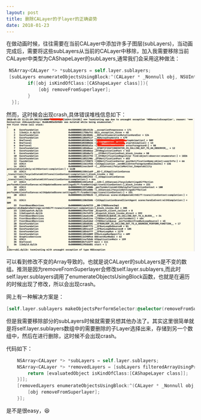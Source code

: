 ```yaml
---
layout: post
title: 删除CALayer的子layer的正确姿势
date: 2018-01-23 
---
```

在做动画时候，往往需要在当前CALayer中添加许多子图层(subLayers)，当动画完成后，需要将这些subLayers从当前的CALayer中移除，加入我需要移除当前CALayer中类型为CAShapeLayer的subLayers,通常我们会采用这种做法：

```Objective-C
 NSArray<CALayer *> *subLayers = self.layer.sublayers;
 [subLayers enumerateObjectsUsingBlock:^(CALayer * _Nonnull obj, NSUInteger idx, BOOL * _Nonnull stop) {
        if([obj isKindOfClass:[CAShapeLayer class]]){
            [obj removeFromSuperlayer];
        }
  }];
```

然而，这时候会出现crash,具体错误堆栈信息如下：
![](/images/posts/2018-01-23/crash_info.png)


可以看到修改不变的Array导致的。也就是说CALayer的subLayers是不变的数组。推测是因为removeFromSuperlayer会修改self.layer.sublayers,而此时self.layer.sublayers调用了enumerateObjectsUsingBlock函数，也就是在遍历的时候出现了修改，所以会出现crash。

网上有一种解决方案是：

```Objective-C
[self.layer.sublayers makeObjectsPerformSelector:@selector(removeFromSuperlayer)];
```
但是我需要移除部分的subLayers时候就需要另想其他办法了。其实这里很简单就是将self.layer.sublayers数组中的需要删除的子Layer选择出来，存储到另一个数组中，然后在进行删除，这时候不会出现crash。

代码如下：

```Objective-C
    NSArray<CALayer *> *subLayers = self.layer.sublayers;
    NSArray<CALayer *> *removedLayers = [subLayers filteredArrayUsingPredicate:[NSPredicate predicateWithBlock:^BOOL(id  _Nullable evaluatedObject, NSDictionary<NSString *,id> * _Nullable bindings) {
        return [evaluatedObject isKindOfClass:[CAShapeLayer class]];
    }]];
    [removedLayers enumerateObjectsUsingBlock:^(CALayer * _Nonnull obj, NSUInteger idx, BOOL * _Nonnull stop) {
        [obj removeFromSuperlayer];
    }];

```

是不是很easy，😆
